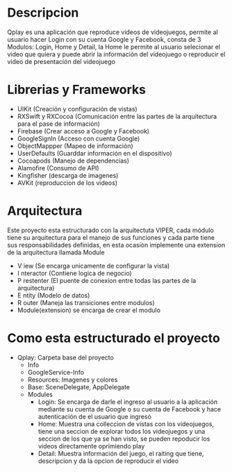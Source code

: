 # Descripcion

Qplay es una aplicación que reproduce videos de videojuegos, permite al usuario hacer Login con su cuenta Google y Facebook, consta de 3 Modulos: Login, Home y Detail, la Home le permite al usuario selecionar el video que quiera y puede abrir la información del videojuego o reproducir el video de presentación del videojuego

# Librerias y Frameworks 
- UIKit (Creación y configuración de vistas)
- RXSwift y RXCocoa (Comunicación entre las partes de la arquitectura para el pase de información)
- Firebase (Crear acceso a Google y Facebook)
- GoogleSignIn (Acceso con cuenta Google)
- ObjectMappper (Mapeo de información)
- UserDefaults (Guarddar información en el dispositivo)
- Cocoapods (Manejo de dependencias)
- Alamofire (Consumo de API)
- Kingfisher (descarga de imagenes)
- AVKit (reproduccion de los videos)

# Arquitectura

Este proyecto esta estructurado con la arquitectuta VIPER, cada módulo tiene su arquitectura para el manejo de sus funciones y cada parte tiene sus responsabilidades definidas, en esta ocasiòn implemente una extension de la arquitectura llamada Module

- V iew (Se encarga unicamente de configurar la vista)
- I nteractor (Contiene logica de negocio)
- P restenter (El puente de conexion entre todas las partes de la arquitectura)
- E ntity (Modelo de datos)
- R outer (Maneja las transiciones entre modulos)
- Module(extension) se encarga de crear el modulo

# Como esta estructurado el proyecto

- Qplay: Carpeta base del proyecto
    - Info
    - GoogleService-Info
    - Resources: Imagenes y colores
    - Base: SceneDelegate, AppDelegate
    - Modules
        - Login: Se encarga de darle el ingreso al usuario a la aplicación mediante su cuenta de Google o su cuenta de Facebook y hace autenticación de el usuario que ingresó
        - Home: Muestra una colleccion de vistas con los videojuegos, tiene una seccion de explorar todos los videojuegos y una seccion de los que ya se han visto, se pueden repoducir los videos directamente oprimiendo play
        - Detail: Muestra información del juego, el raiting que tiene, descripcion y da la opcion de reproducir el video
  
